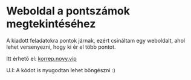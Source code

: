 # Weboldal a pontszámok megtekintéséhez

A kiadott feladatokra pontok járnak, ezért csináltam egy weboldalt, ahol lehet versenyezni, hogy ki ér el több pontot.

Itt érhető el: [korrep.novy.vip](https://korrep.novy.vip/)

U.I: A kódot is nyugodtan lehet böngészni :)